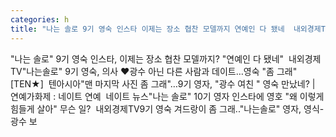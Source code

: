 ```yaml
---
categories: h
title: "나는 솔로 9기 영숙 인스타 이제는 장소 협찬 모델까지 연예인 다 됐네  내외경제TV"
---
```

"나는 솔로" 9기 영숙 인스타, 이제는 장소 협찬 모델까지? "연예인 다 됐네"&nbsp;&nbsp;내외경제TV"나는솔로" 9기 영숙, 의사 ♥광수 아닌 다른 사람과 데이트…영숙 "좀 그래" [TEN★]&nbsp;&nbsp;텐아시아"맨 마지막 사진 좀 그래"…9기 영자, "광수 여친 " 영숙 만났네? | 연예가화제 : 네이트 연예&nbsp;&nbsp;네이트 뉴스"나는 솔로" 10기 영자 인스타에 영호 "왜 이렇게 힘들게 살아" 무슨 일?&nbsp;&nbsp;내외경제TV9기 영숙 겨드랑이 좀 그래.."나는솔로" 영자, 영식-광수 보
